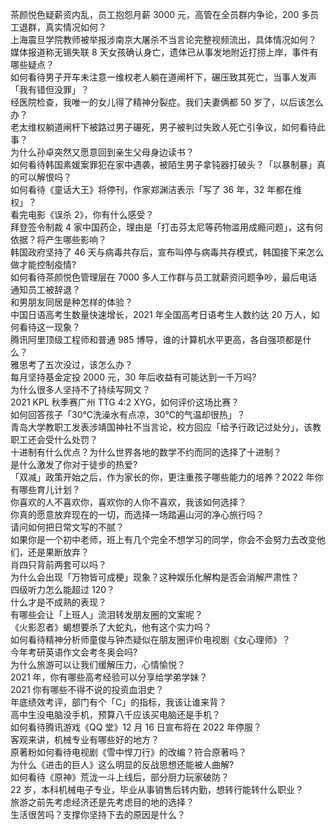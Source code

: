 茶颜悦色疑薪资内乱，员工抱怨月薪 3000 元，高管在全员群内争论，200 多员工退群，真实情况如何？  
上海震旦学院教师被举报涉南京大屠杀不当言论完整视频流出，具体情况如何？  
媒体报道称无锡失联 8 天女孩确认身亡，遗体已从事发地附近打捞上岸，事件有哪些疑点？  
如何看待男子开车未注意一维权老人躺在道闸杆下，碾压致其死亡，当事人发声「我有错但没罪」？  
经医院检查，我唯一的女儿得了精神分裂症。我们夫妻俩都 50 岁了，以后该怎么办？  
老太维权躺道闸杆下被路过男子碾死，男子被判过失致人死亡引争议，如何看待此事？  
为什么孙卓突然又愿意回到亲生父母身边读书？  
如何看待韩国素媛案罪犯在家中遇袭，被陌生男子拿钝器打破头？「以暴制暴」真的可以解恨吗？  
如何看待《童话大王》将停刊，作家郑渊洁表示「写了 36 年，32 年都在维权」？  
看完电影《误杀 2》，你有什么感受？  
拜登签令制裁 4 家中国药企，理由是「打击芬太尼等药物滥用成瘾问题」，这有何依据？将产生哪些影响？  
韩国政府坚持了 46 天与病毒共存后，宣布叫停与病毒共存模式，韩国接下来怎么做才能控制疫情?  
如何看待茶颜悦色管理层在 7000 多人工作群与员工就薪资问题争吵，最后电话通知员工被辞退？  
和男朋友同居是种怎样的体验？  
中国日语高考生数量快速增长，2021 年全国高考日语考生人数约达 20 万人，如何看待这一现象？  
腾讯阿里顶级工程师和普通 985 博导，谁的计算机水平更高，各自强项都是什么？  
雅思考了五次没过，该怎么办？  
每月坚持基金定投 2000 元，30 年后收益有可能达到一千万吗?  
为什么很多人坚持不了持续写网文？  
2021 KPL 秋季赛广州 TTG 4:2 XYG，如何评价这场比赛？  
如何回答孩子「30℃洗澡水有点凉，30℃的气温却很热」？  
青岛大学教职工发表涉靖国神社不当言论，校方回应「给予行政记过处分」，该教职工还会受什么处罚？  
十进制有什么优点？为什么世界各地的数学不约而同的选择了十进制？  
是什么激发了你对于徒步的热爱?  
「双减」政策开始之后，作为家长的你，更注重孩子哪些能力的培养？2022 年你有哪些育儿计划？  
你喜欢的人不喜欢你，喜欢你的人你不喜欢，我该如何选择？  
你真的愿意放弃现在的一切，而选择一场踏遍山河的净心旅行吗？  
请问如何把日常文写的不腻？  
如果你是一个初中老师，班上有几个完全不想学习的同学，你会不会努力去改变他们，还是果断放弃？  
肖四只背前两套可以吗？  
为什么会出现「万物皆可成梗」现象？这种娱乐化解构是否会消解严肃性？  
四级听力怎么能超过 120？  
什么才是不成熟的表现？  
有哪些会让「上班人」流泪转发朋友圈的文案呢？  
《火影忍者》蝎想要杀了大蛇丸，他有这个实力吗？  
如何看待精神分析师童俊与钟杰疑似在朋友圈评价电视剧《女心理师》？  
今年考研英语作文会考冬奥会吗?  
为什么旅游可以让我们缓解压力，心情愉悦？  
2021 年，你有哪些高考经验可以分享给学弟学妹？  
2021 你有哪些不得不说的投资血泪史？  
年底绩效考评，部门有个「C」的指标，我该让谁来背？  
高中生没电脑没手机，预算八千应该买电脑还是手机？  
如何看待腾讯游戏《QQ 堂》12 月 16 日宣布将在 2022 年停服？  
客观来讲，机械专业有哪些好的地方？  
原著粉如何看待电视剧《雪中悍刀行》的改编？符合原著吗？  
为什么《进击的巨人》这么明显的反战思想还能被人曲解?  
如何看待《原神》荒泷一斗上线后，部分厨力玩家破防？  
22 岁，本科机械电子专业，毕业从事销售后转内勤，想转行能转什么职业？  
旅游之前先考虑经济还是先考虑目的地的选择？  
生活很苦吗？支撑你坚持下去的原因是什么？  
